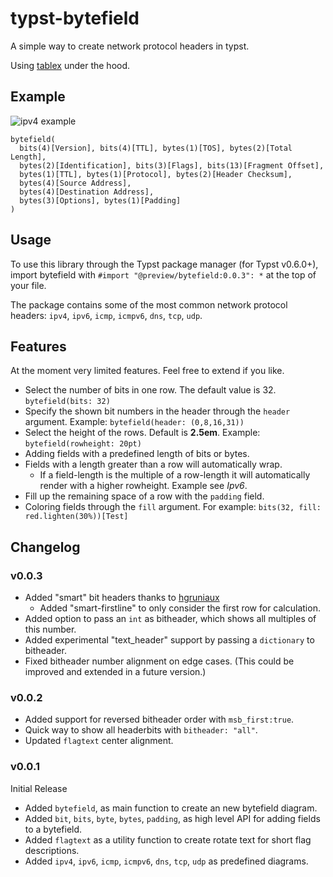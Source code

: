 # typst-bytefield 

A simple way to create network protocol headers in typst.

Using [tablex](https://github.com/PgBiel/typst-tablex) under the hood.

## Example

![ipv4 example](ipv4-example.png)

```typ
bytefield(
  bits(4)[Version], bits(4)[TTL], bytes(1)[TOS], bytes(2)[Total Length],
  bytes(2)[Identification], bits(3)[Flags], bits(13)[Fragment Offset],
  bytes(1)[TTL], bytes(1)[Protocol], bytes(2)[Header Checksum],
  bytes(4)[Source Address],
  bytes(4)[Destination Address],
  bytes(3)[Options], bytes(1)[Padding]
)
```

## Usage

To use this library through the Typst package manager (for Typst v0.6.0+), import bytefield with `#import "@preview/bytefield:0.0.3": *` at the top of your file.

The package contains some of the most common network protocol headers: `ipv4`, `ipv6`, `icmp`, `icmpv6`, `dns`, `tcp`, `udp`.


## Features

At the moment very limited features. Feel free to extend if you like.

- Select the number of bits in one row. The default value is 32. `bytefield(bits: 32)`
- Specify the shown bit numbers in the header through the `header` argument. Example: `bytefield(header: (0,8,16,31))` 
- Select the height of the rows. Default is **2.5em**. Example: `bytefield(rowheight: 20pt)`  
- Adding fields with a predefined length of bits or bytes. 
- Fields with a length greater than a row will automatically wrap. 
  - If a field-length is the multiple of a row-length it will automatically render with a higher rowheight. Example see *Ipv6*. 
- Fill up the remaining space of a row with the `padding` field.
- Coloring fields through the `fill` argument. For example: `bits(32, fill: red.lighten(30%))[Test]` 



## Changelog

### v0.0.3

- Added "smart" bit headers thanks to [hgruniaux](https://github.com/hgruniaux)
  - Added "smart-firstline" to only consider the first row for calculation.
- Added option to pass an `int` as bitheader, which shows all multiples of this number.
- Added experimental "text_header" support by passing a `dictionary` to bitheader.
- Fixed bitheader number alignment on edge cases. (This could be improved and extended in a future version.)



### v0.0.2

- Added support for reversed bitheader order with `msb_first:true`.
- Quick way to show all headerbits with `bitheader: "all"`.
- Updated `flagtext` center alignment.


### v0.0.1

Initial Release

- Added `bytefield`, as main function to create an new bytefield diagram. 
- Added `bit`, `bits`, `byte`, `bytes`, `padding`, as high level API for adding fields to a bytefield. 
- Added `flagtext` as a utility function to create rotate text for short flag descriptions.
- Added `ipv4`, `ipv6`, `icmp`, `icmpv6`, `dns`, `tcp`, `udp` as predefined diagrams.

